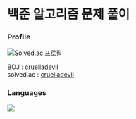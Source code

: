 # 백준 알고리즘 문제 풀이

### Profile

[![Solved.ac
프로필](http://mazassumnida.wtf/api/v2/generate_badge?boj=cruelladevil)](https://solved.ac/cruelladevil)

BOJ : [cruelladevil](https://www.acmicpc.net/user/cruelladevil)  
solved.ac : [cruelladevil](https://solved.ac/profile/cruelladevil)

### Languages

<img src="https://img.shields.io/badge/JavaScript-F7DF1E?style=flat-square&logo=JavaScript&logoColor=white"/>
